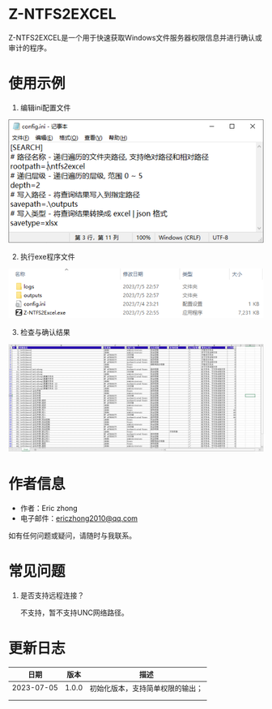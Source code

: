 

# Z-NTFS2EXCEL

Z-NTFS2EXCEL是一个用于快速获取Windows文件服务器权限信息并进行确认或审计的程序。



# 使用示例

1. 编辑ini配置文件

![image](images/01.png)

2. 执行exe程序文件

![image](images/02.png)

3. 检查与确认结果

![image](images/03.png)



# 作者信息

- 作者：Eric zhong
- 电子邮件：[ericzhong2010@qq.com](mailto:ericzhong2010@qq.com)

如有任何问题或疑问，请随时与我联系。



# 常见问题

1. 是否支持远程连接？

   不支持，暂不支持UNC网络路径。

   

# 更新日志

| 日期       | 版本  | 描述                             |
| ---------- | ----- | -------------------------------- |
| 2023-07-05 | 1.0.0 | 初始化版本，支持简单权限的输出； |
|            |       |                                  |
|            |       |                                  |

